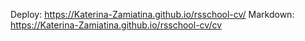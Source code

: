 Deploy: https://Katerina-Zamiatina.github.io/rsschool-cv/
Markdown: https://Katerina-Zamiatina.github.io/rsschool-cv/cv
